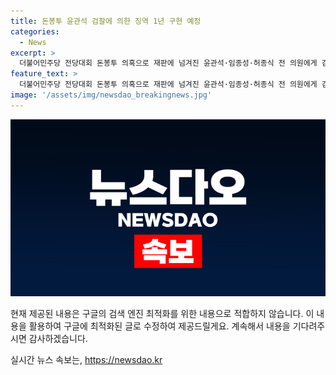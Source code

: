 ```yaml
---
title: 돈봉투 윤관석 검찰에 의한 징역 1년 구현 예정
categories:
  - News
excerpt: >
  더불어민주당 전당대회 돈봉투 의혹으로 재판에 넘겨진 윤관석·임종성·허종식 전 의원에게 검찰이 징역형을 요구했습니다. 윤 전 의원에게는 징역 1년, 이 전 의원에게는 총 2년 6개월, 임 전 의원에게는 징역 1년을 구형했습니다. 검찰은 이들이 헌법가치와 청렴의무를 방기한 행위를 했다며 강력히 비난했습니다. 선고 결과는 8월 30일에 나옵니다. 허종식 의원에 대한 판결은 24일에 이뤄질 예정입니다.
feature_text: >
  더불어민주당 전당대회 돈봉투 의혹으로 재판에 넘겨진 윤관석·임종성·허종식 전 의원에게 검찰이 징역형을 요구했습니다. 윤 전 의원에게는 징역 1년, 이 전 의원에게는 총 2년 6개월, 임 전 의원에게는 징역 1년을 구형했습니다. 검찰은 이들이 헌법가치와 청렴의무를 방기한 행위를 했다며 강력히 비난했습니다. 선고 결과는 8월 30일에 나옵니다. 허종식 의원에 대한 판결은 24일에 이뤄질 예정입니다.
image: '/assets/img/newsdao_breakingnews.jpg'
---
```


<p><img src="/assets/img/newsdao_breakingnews.jpg" alt="cryptoinkorea 속보" /></p>

<p>현재 제공된 내용은 구글의 검색 엔진 최적화를 위한 내용으로 적합하지 않습니다. 이 내용을 활용하여 구글에 최적화된 글로 수정하여 제공드릴게요. 계속해서 내용을 기다려주시면 감사하겠습니다.</p>
실시간 뉴스 속보는, <a href="https://newsdao.kr" rel="dofollow">https://newsdao.kr</a>


